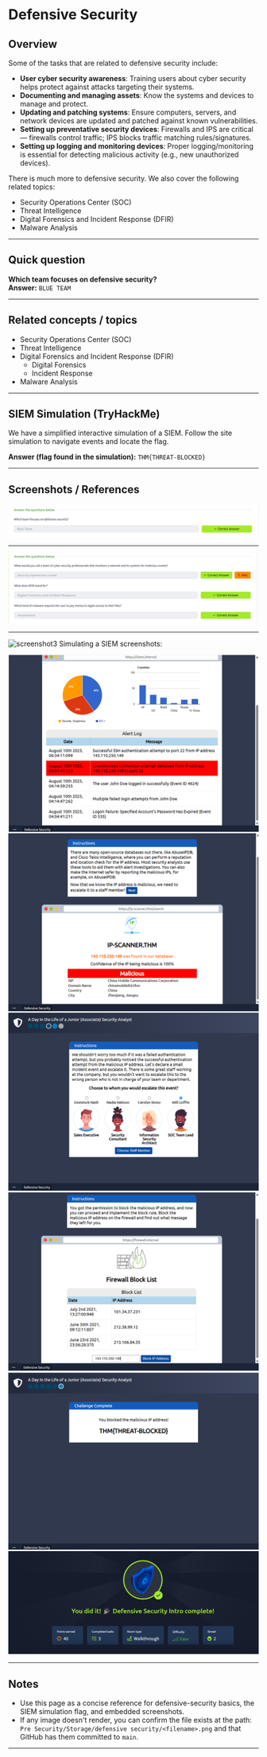 # Defensive Security

## Overview
Some of the tasks that are related to defensive security include:

- **User cyber security awareness**: Training users about cyber security helps protect against attacks targeting their systems.  
- **Documenting and managing assets**: Know the systems and devices to manage and protect.  
- **Updating and patching systems**: Ensure computers, servers, and network devices are updated and patched against known vulnerabilities.  
- **Setting up preventative security devices**: Firewalls and IPS are critical — firewalls control traffic; IPS blocks traffic matching rules/signatures.  
- **Setting up logging and monitoring devices**: Proper logging/monitoring is essential for detecting malicious activity (e.g., new unauthorized devices).

There is much more to defensive security. We also cover the following related topics:
- Security Operations Center (SOC)  
- Threat Intelligence  
- Digital Forensics and Incident Response (DFIR)  
- Malware Analysis

---

## Quick question
**Which team focuses on defensive security?**  
**Answer:** `BLUE TEAM`

---

## Related concepts / topics
- Security Operations Center (SOC)  
- Threat Intelligence  
- Digital Forensics and Incident Response (DFIR)  
  - Digital Forensics  
  - Incident Response  
- Malware Analysis

---

## SIEM Simulation (TryHackMe)
We have a simplified interactive simulation of a SIEM. Follow the site simulation to navigate events and locate the flag.

**Answer (flag found in the simulation):** `THM{THREAT-BLOCKED}`

---

## Screenshots / References

![screenshot1](https://raw.githubusercontent.com/nihanth6721/TryHackme_blogs/main/Pre%20Security/Storage/defensive%20security/Screenshot%202025-10-07%20193339.png)

---

![screenshot2](https://raw.githubusercontent.com/nihanth6721/TryHackme_blogs/main/Pre%20Security/Storage/defensive%20security/Screenshot%202025-10-07%20193330.png)

---
![screenshot3](https://raw.githubusercontent.com/nihanth6721/TryHackme_blogs/blob/main/Pre%20Security/Storage/defensive%20security/Screenshot%202025-10-07%20194040.png)
Simulating a SIEM screenshots:

![siem1](https://raw.githubusercontent.com/nihanth6721/TryHackme_blogs/main/Pre%20Security/Storage/defensive%20security/Screenshot%202025-10-07%20193839.png)  
![siem2](https://raw.githubusercontent.com/nihanth6721/TryHackme_blogs/main/Pre%20Security/Storage/defensive%20security/Screenshot%202025-10-07%20193908.png)  
![siem3](https://raw.githubusercontent.com/nihanth6721/TryHackme_blogs/main/Pre%20Security/Storage/defensive%20security/Screenshot%202025-10-07%20193935.png)  
![siem4](https://raw.githubusercontent.com/nihanth6721/TryHackme_blogs/main/Pre%20Security/Storage/defensive%20security/Screenshot%202025-10-07%20194000.png)  
![siem5](https://raw.githubusercontent.com/nihanth6721/TryHackme_blogs/main/Pre%20Security/Storage/defensive%20security/Screenshot%202025-10-07%20194009.png)  
![siem6](https://raw.githubusercontent.com/nihanth6721/TryHackme_blogs/main/Pre%20Security/Storage/defensive%20security/Screenshot%202025-10-07%20194053.png)

---

## Notes
- Use this page as a concise reference for defensive-security basics, the SIEM simulation flag, and embedded screenshots.  
- If any image doesn't render, you can confirm the file exists at the path:  
  `Pre Security/Storage/defensive security/<filename>.png` and that GitHub has them committed to `main`.

---
